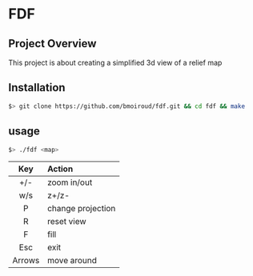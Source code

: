 # FDF

## Project Overview

This project is about creating a simplified 3d view of a relief map

## Installation

``` bash
$> git clone https://github.com/bmoiroud/fdf.git && cd fdf && make
```

## usage

```bash
$> ./fdf <map>
```

| Key         | Action            |
|:-----------:|:------------------|
| +/-         | zoom in/out       |
| w/s         | z+/z-             |
| P           | change projection |
| R           | reset view        |
| F           | fill              |
| Esc         | exit              |
| Arrows      | move around       |
